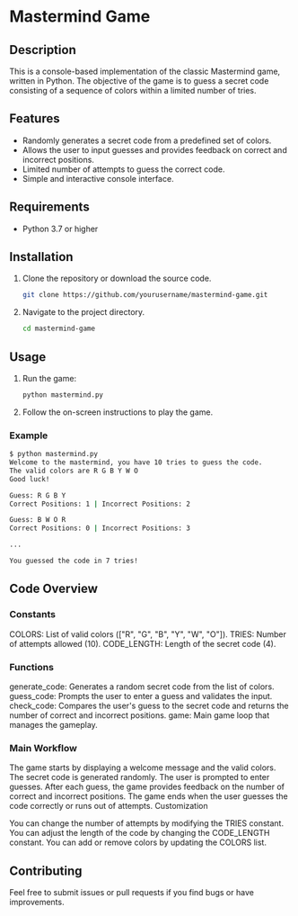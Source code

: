 # Mastermind Game

## Description

This is a console-based implementation of the classic Mastermind game, written in Python. The objective of the game is to guess a secret code consisting of a sequence of colors within a limited number of tries.

## Features

- Randomly generates a secret code from a predefined set of colors.
- Allows the user to input guesses and provides feedback on correct and incorrect positions.
- Limited number of attempts to guess the correct code.
- Simple and interactive console interface.

## Requirements

- Python 3.7 or higher

## Installation

1. Clone the repository or download the source code.

    ```sh
    git clone https://github.com/yourusername/mastermind-game.git
    ```

2. Navigate to the project directory.

    ```sh
    cd mastermind-game
    ```

## Usage

1. Run the game:

    ```sh
    python mastermind.py
    ```

2. Follow the on-screen instructions to play the game.

### Example

```sh
$ python mastermind.py
Welcome to the mastermind, you have 10 tries to guess the code.
The valid colors are R G B Y W O
Good luck!

Guess: R G B Y
Correct Positions: 1 | Incorrect Positions: 2

Guess: B W O R
Correct Positions: 0 | Incorrect Positions: 3

...

You guessed the code in 7 tries!
```

## Code Overview

### Constants

COLORS: List of valid colors (["R", "G", "B", "Y", "W", "O"]).
TRIES: Number of attempts allowed (10).
CODE_LENGTH: Length of the secret code (4).

### Functions

generate_code: Generates a random secret code from the list of colors.
guess_code: Prompts the user to enter a guess and validates the input.
check_code: Compares the user's guess to the secret code and returns the number of correct and incorrect positions.
game: Main game loop that manages the gameplay.


### Main Workflow

The game starts by displaying a welcome message and the valid colors.
The secret code is generated randomly.
The user is prompted to enter guesses.
After each guess, the game provides feedback on the number of correct and incorrect positions.
The game ends when the user guesses the code correctly or runs out of attempts.
Customization

You can change the number of attempts by modifying the TRIES constant.
You can adjust the length of the code by changing the CODE_LENGTH constant.
You can add or remove colors by updating the COLORS list.


## Contributing

Feel free to submit issues or pull requests if you find bugs or have improvements.
